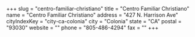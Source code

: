 +++
slug = "centro-familiar-christiano"
title = "Centro Familiar Christiano"
name = "Centro Familiar Christiano"
address = "427 N. Harrison Ave"
cityIndexKey = "city-ca-colonia"
city = "Colonia"
state = "CA"
postal = "93030"
website = ""
phone = "805-486-4294"
fax = ""
+++

